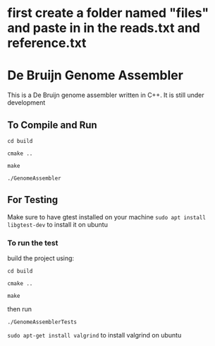 # first create a folder named "files" and paste in in the reads.txt and reference.txt

# De Bruijn Genome Assembler

This is a De Bruijn genome assembler written in C++. It is still under development

## To Compile and Run

`cd build`

`cmake ..`

`make`

`./GenomeAssembler`

## For Testing

Make sure to have gtest installed on your machine `sudo apt install libgtest-dev` to install it on ubuntu

### To run the test

build the project using:

`cd build`

`cmake ..`

`make`

then run

`./GenomeAssemblerTests`

`sudo apt-get install valgrind` to install valgrind on ubuntu

